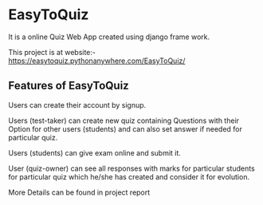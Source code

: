# EasyToQuiz

It is a online Quiz Web App created using django frame work.

This project is at website:- https://easytoquiz.pythonanywhere.com/EasyToQuiz/


## Features of EasyToQuiz

Users can create their account by signup. 

Users (test-taker) can create new quiz containing Questions with their Option for other users (students) and can also set answer if needed for particular quiz. 

Users (students) can give exam online and submit it.

User (quiz-owner) can see all responses with marks for particular students for particular quiz which he/she has created and consider it for evolution.

More Details can be found in project report
